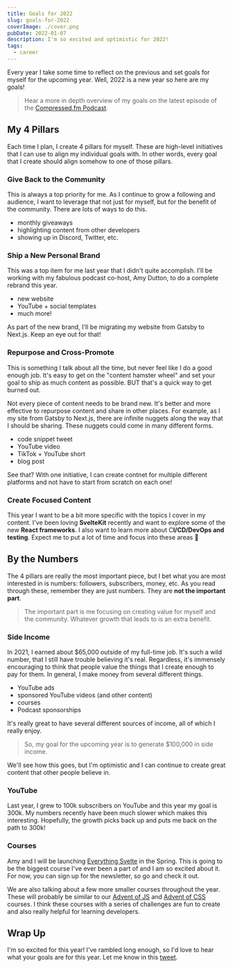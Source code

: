```yaml
---
title: Goals for 2022
slug: goals-for-2022
coverImage: ./cover.png
pubDate: 2022-01-07
description: I'm so excited and optimistic for 2022!
tags:
  - career
---
```


Every year I take some time to reflect on the previous and set goals for myself for the upcoming year. Well, 2022 is a new year so here are my goals!

> Hear a more in depth overview of my goals on the latest episode of the [Compressed.fm Podcast](https://www.compressed.fm/episode/42).

## My 4 Pillars

Each time I plan, I create 4 pillars for myself. These are high-level initiatives that I can use to align my individual goals with. In other words, every goal that I create should align somehow to one of those pillars.

### Give Back to the Community

This is always a top priority for me. As I continue to grow a following and audience, I want to leverage that not just for myself, but for the benefit of the community. There are lots of ways to do this.

- monthly giveaways
- highlighting content from other developers
- showing up in Discord, Twitter, etc.

### Ship a New Personal Brand

This was a top item for me last year that I didn't quite accomplish. I'll be working with my fabulous podcast co-host, Amy Dutton, to do a complete rebrand this year.

- new website
- YouTube + social templates
- much more!

As part of the new brand, I'll be migrating my website from Gatsby to Next.js. Keep an eye out for that!

### Repurpose and Cross-Promote

This is something I talk about all the time, but never feel like I do a good enough job. It's easy to get on the "content hamster wheel" and set your goal to ship as much content as possible. BUT that's a quick way to get burned out.

Not every piece of content needs to be brand new. It's better and more effective to repurpose content and share in other places. For example, as I my site from Gatsby to Next.js, there are infinite nuggets along the way that I should be sharing. These nuggets could come in many different forms.

- code snippet tweet
- YouTube video
- TikTok + YouTube short
- blog post

See that? With one initiative, I can create contnet for multiple different platforms and not have to start from scratch on each one!

### Create Focused Content

This year I want to be a bit more specific with the topics I cover in my content. I've been loving **SvelteKit** recently and want to explore some of the new **React frameworks**. I also want to learn more about C**I/CD/DevOps and testing**. Expect me to put a lot of time and focus into these areas 👀

## By the Numbers

The 4 pillars are really the most important piece, but I bet what you are most interested in is numbers: followers, subscribers, money, etc. As you read through these, remember they are just numbers. They are **not the important part**.

> The important part is me focusing on creating value for myself and the community. Whatever growth that leads to is an extra benefit.

### Side Income

In 2021, I earned about $65,000 outside of my full-time job. It's such a wild number, that I still have trouble believing it's real. Regardless, it's immensely encouraging to think that people value the things that I create enough to pay for them. In general, I make money from several different things.

- YouTube ads
- sponsored YouTube videos (and other content)
- courses
- Podcast sponsorships

It's really great to have several different sources of income, all of which I really enjoy.

> So, my goal for the upcoming year is to generate $100,000 in side income.

We'll see how this goes, but I'm optimistic and I can continue to create great content that other people believe in.

### YouTube

Last year, I grew to 100k subscribers on YouTube and this year my goal is 300k. My numbers recently have been much slower which makes this interesting. Hopefully, the growth picks back up and puts me back on the path to 300k!

### Courses

Amy and I will be launching [Everything Svelte](https://everythingsvelte.com/) in the Spring. This is going to be the biggest course I've ever been a part of and I am so excited about it. For now, you can sign up for the newsletter, so go and check it out.

We are also talking about a few more smaller courses throughout the year. These will probably be similar to our [Advent of JS](https://adventofjs.com/) and [Advent of CSS](https://adventofcss.com/) courses. I think these courses with a series of challenges are fun to create and also really helpful for learning developers.

## Wrap Up

I'm so excited for this year! I've rambled long enough, so I'd love to hear what your goals are for this year. Let me know in this [tweet](https://twitter.com/jamesqquick/status/1479487600322883589?s=20).
